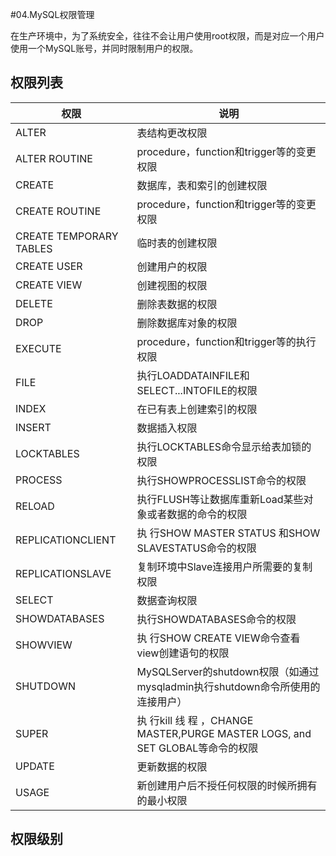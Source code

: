 #04.MySQL权限管理

 在生产环境中，为了系统安全，往往不会让用户使用root权限，而是对应一个用户使用一个MySQL账号，并同时限制用户的权限。
 
## 权限列表

| 权限              | 说明          | 
| ----------------- | ------------- | 
| ALTER             | 表结构更改权限 |
| ALTER ROUTINE     | procedure，function和trigger等的变更权限     | 
| CREATE            | 数据库，表和索引的创建权限      |
| CREATE ROUTINE    | procedure，function和trigger等的变更权限      |
| CREATE TEMPORARY TABLES             | 临时表的创建权限 |
| CREATE USER       | 创建用户的权限      | 
| CREATE VIEW       | 创建视图的权限      |
| DELETE            | 删除表数据的权限      |
| DROP              | 删除数据库对象的权限 |
| EXECUTE           | procedure，function和trigger等的执行权限      | 
| FILE              | 执行LOADDATAINFILE和SELECT...INTOFILE的权限      |
| INDEX             | 在已有表上创建索引的权限      |
| INSERT            | 数据插入权限 |
| LOCKTABLES        | 执行LOCKTABLES命令显示给表加锁的权限      | 
| PROCESS           | 执行SHOWPROCESSLIST命令的权限      |
| RELOAD            | 执行FLUSH等让数据库重新Load某些对象或者数据的命令的权限      |
| REPLICATIONCLIENT | 执 行SHOW MASTER STATUS 和SHOW SLAVESTATUS命令的权限 |
| REPLICATIONSLAVE  | 复制环境中Slave连接用户所需要的复制权限      | 
| SELECT            | 数据查询权限      |
| SHOWDATABASES     | 执行SHOWDATABASES命令的权限      |
| SHOWVIEW          | 执 行SHOW CREATE VIEW命令查看view创建语句的权限 |
| SHUTDOWN          | MySQLServer的shutdown权限（如通过mysqladmin执行shutdown命令所使用的连接用户）      | 
| SUPER             | 执 行kill 线 程 ，CHANGE MASTER,PURGE MASTER LOGS, and SET GLOBAL等命令的权限      |
| UPDATE            | 更新数据的权限      |
| USAGE             | 新创建用户后不授任何权限的时候所拥有的最小权限 |

## 权限级别
